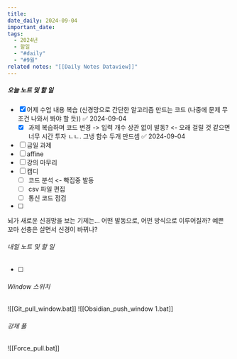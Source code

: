 ```yaml
---
title: 
date_daily: 2024-09-04
important_date: 
tags:
  - 2024년
  - 할일
  - "#daily"
  - "#9월"
related notes: "[[Daily Notes Dataview]]"
---
```

##### 오늘 노트 및 할 일 
- [x] 어제 수업 내용 복습 (신경망으로 간단한 알고리즘 만드는 코드 (나중에 문제 무조건 나와서 봐야 할 듯)) ✅ 2024-09-04
	- [x] 과제 복습하며 코드 변경  -> 입력 개수 상관 없이 발동? <- 오래 걸릴 것 같으면 너무 시간 투자 ㄴㄴ. 그냉 함수 두개 만드셈 ✅ 2024-09-04
- [ ] 금일 과제
- [ ] affine
- [ ] 강의 마무리  
- [ ] 캡디
	- [ ] 코드 분석 <- 빡집중 발동
	- [ ] csv 파일 편집
	- [ ] 통신 코드 점검
- [ ]  

뇌가 새로운 신경망을 보는 기제는... 어떤 발동으로, 어떤 방식으로 이루어질까?
예쁜 꼬마 선충은 살면서 신경이 바뀌나?



###### 내일 노트 및 할 일
- [ ] 


######  Window 스위치
![[Git_pull_window.bat]]
![[Obsidian_push_window 1.bat]]



###### 강제 풀
![[Force_pull.bat]]